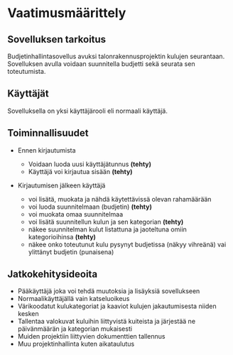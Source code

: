 # Vaatimusmäärittely

## Sovelluksen tarkoitus

Budjetinhallintasovellus avuksi talonrakennusprojektin kulujen seurantaan. Sovelluksen avulla voidaan suunnitella budjetti sekä seurata sen toteutumista.

## Käyttäjät

Sovelluksella on yksi käyttäjärooli eli normaali käyttäjä.

## Toiminnallisuudet

- Ennen kirjautumista
  - Voidaan luoda uusi käyttäjätunnus **(tehty)**
  - Käyttäjä voi kirjautua sisään **(tehty)**

- Kirjautumisen jälkeen käyttäjä
  - voi lisätä, muokata ja nähdä käytettävissä olevan rahamäärään
  - voi luoda suunnitelmaan (budjetin) **(tehty)**
  - voi muokata omaa suunnitelmaa
  - voi lisätä suunnitellun kulun ja sen kategorian **(tehty)**
  - näkee suunnitelman kulut listattuna ja jaoteltuna omiin kategorioihinsa **(tehty)**
  - näkee onko toteutunut kulu pysynyt budjetissa (näkyy vihreänä) vai ylittänyt budjetin (punaisena)

## Jatkokehitysideoita
- Pääkäyttäjä joka voi tehdä muutoksia ja lisäyksiä sovellukseen
- Normaalikäyttäjällä vain katseluoikeus
- Värikoodatut kulukategoriat ja kaaviot kulujen jakautumisesta niiden kesken
- Tallentaa valokuvat kuluihin liittyvistä kuiteista ja järjestää ne päivänmäärän ja kategorian mukaisesti
- Muiden projektiin liittyvien dokumenttien tallennus
- Muu projektinhallinta kuten aikataulutus
